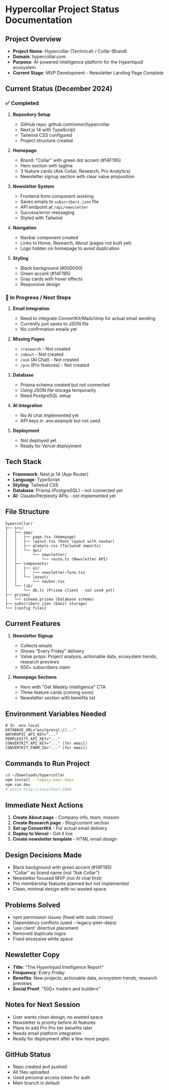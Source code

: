 # Hypercollar Project Status Documentation

## Project Overview
- **Project Name**: Hypercollar (Technical) / Collar (Brand)
- **Domain**: hypercollar.com
- **Purpose**: AI-powered intelligence platform for the Hyperliquid ecosystem
- **Current Stage**: MVP Development - Newsletter Landing Page Complete

## Current Status (December 2024)

### ✅ Completed
1. **Repository Setup**
   - GitHub repo: github.com/omor/hypercollar
   - Next.js 14 with TypeScript
   - Tailwind CSS configured
   - Project structure created

2. **Homepage**
   - Brand: "Collar" with green dot accent (#14F195)
   - Hero section with tagline
   - 3 feature cards (Ask Collar, Research, Pro Analytics)
   - Newsletter signup section with clear value proposition

3. **Newsletter System**
   - Frontend form component working
   - Saves emails to `subscribers.json` file
   - API endpoint at `/api/newsletter`
   - Success/error messaging
   - Styled with Tailwind

4. **Navigation**
   - Navbar component created
   - Links to Home, Research, About (pages not built yet)
   - Logo hidden on homepage to avoid duplication

5. **Styling**
   - Black background (#000000)
   - Green accent (#14F195)
   - Gray cards with hover effects
   - Responsive design

### 🚧 In Progress / Next Steps

1. **Email Integration**
   - Need to integrate ConvertKit/Mailchimp for actual email sending
   - Currently just saves to JSON file
   - No confirmation emails yet

2. **Missing Pages**
   - `/research` - Not created
   - `/about` - Not created
   - `/ask` (AI Chat) - Not created
   - `/pro` (Pro features) - Not created

3. **Database**
   - Prisma schema created but not connected
   - Using JSON file storage temporarily
   - Need PostgreSQL setup

4. **AI Integration**
   - No AI chat implemented yet
   - API keys in .env.example but not used

5. **Deployment**
   - Not deployed yet
   - Ready for Vercel deployment

## Tech Stack
- **Framework**: Next.js 14 (App Router)
- **Language**: TypeScript
- **Styling**: Tailwind CSS
- **Database**: Prisma (PostgreSQL) - not connected yet
- **AI**: Claude/Perplexity APIs - not implemented yet

## File Structure
```
hypercollar/
├── src/
│   ├── app/
│   │   ├── page.tsx (Homepage)
│   │   ├── layout.tsx (Root layout with navbar)
│   │   ├── globals.css (Tailwind imports)
│   │   └── api/
│   │       └── newsletter/
│   │           └── route.ts (Newsletter API)
│   ├── components/
│   │   ├── ui/
│   │   │   └── newsletter-form.tsx
│   │   └── layout/
│   │       └── navbar.tsx
│   └── lib/
│       └── db.ts (Prisma client - not used yet)
├── prisma/
│   └── schema.prisma (Database schema)
├── subscribers.json (Email storage)
└── [config files]
```

## Current Features
1. **Newsletter Signup**
   - Collects emails
   - Shows "Every Friday" delivery
   - Value props: Project analysis, actionable data, ecosystem trends, research previews
   - 500+ subscribers claim

2. **Homepage Sections**
   - Hero with "Get Weekly Intelligence" CTA
   - Three feature cards (coming soon)
   - Newsletter section with benefits list

## Environment Variables Needed
```env
# In .env.local
DATABASE_URL="postgresql://..."
ANTHROPIC_API_KEY="..."
PERPLEXITY_API_KEY="..."
CONVERTKIT_API_KEY="..." (for email)
CONVERTKIT_FORM_ID="..." (for email)
```

## Commands to Run Project
```bash
cd ~/Downloads/hypercollar
npm install --legacy-peer-deps
npm run dev
# Visit http://localhost:3000
```

## Immediate Next Actions
1. **Create About page** - Company info, team, mission
2. **Create Research page** - Blog/content section
3. **Set up ConvertKit** - For actual email delivery
4. **Deploy to Vercel** - Get it live
5. **Create newsletter template** - HTML email design

## Design Decisions Made
- Black background with green accent (#14F195)
- "Collar" as brand name (not "Ask Collar")
- Newsletter focused MVP (not AI chat first)
- Pro membership features planned but not implemented
- Clean, minimal design with no wasted space

## Problems Solved
- npm permission issues (fixed with sudo chown)
- Dependency conflicts (used --legacy-peer-deps)
- 'use client' directive placement
- Removed duplicate logos
- Fixed excessive white space

## Newsletter Copy
- **Title**: "The Hyperliquid Intelligence Report"
- **Frequency**: Every Friday
- **Benefits**: New projects, actionable data, ecosystem trends, research previews
- **Social Proof**: "500+ traders and builders"

## Notes for Next Session
- User wants clean design, no wasted space
- Newsletter is priority before AI features
- Plans to add Pro Pro tier benefits later
- Needs email platform integration
- Ready for deployment after a few more pages

## GitHub Status
- Repo created and pushed
- All files uploaded
- Used personal access token for auth
- Main branch is default
